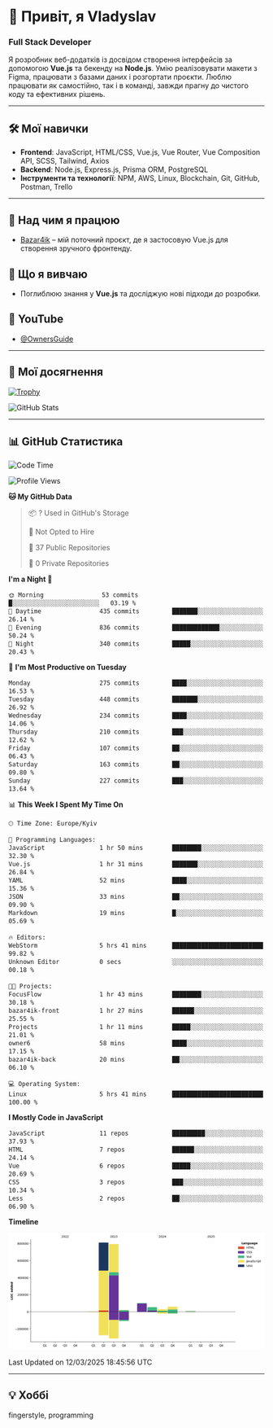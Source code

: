 # 👋 Привіт, я Vladyslav  
### Full Stack Developer  

Я розробник веб-додатків із досвідом створення інтерфейсів за допомогою **Vue.js** та бекенду на **Node.js**. Умію реалізовувати макети з Figma, працювати з базами даних і розгортати проєкти. Люблю працювати як самостійно, так і в команді, завжди прагну до чистого коду та ефективних рішень.

---

## 🛠 Мої навички  
- **Frontend**: JavaScript, HTML/CSS, Vue.js, Vue Router, Vue Composition API, SCSS, Tailwind, Axios  
- **Backend**: Node.js, Express.js, Prisma ORM, PostgreSQL  
- **Інструменти та технології**: NPM, AWS, Linux, Blockchain, Git, GitHub, Postman, Trello  

---

## 🔭 Над чим я працюю  
- [Bazar4ik](https://github.com/owner6/bazar4ik-front) – мій поточний проєкт, де я застосовую Vue.js для створення зручного фронтенду.

## 🌱 Що я вивчаю  
- Поглиблюю знання у **Vue.js** та досліджую нові підходи до розробки.

## 🎥 YouTube  
- [@OwnersGuide](https://www.youtube.com/@OwnersGuide-)
  
---

## 🌟 Мої досягнення  
[![Trophy](https://github-profile-trophy.vercel.app/?username=owner6&theme=default)](https://github.com/ryo-ma/github-profile-trophy)

<div align="left">
  <img src="https://github-readme-stats.vercel.app/api?username=owner6&show_icons=true&theme=default" alt="GitHub Stats"/>
</div>

---

## 📊 GitHub Статистика  
<!--START_SECTION:waka-->
![Code Time](http://img.shields.io/badge/Code%20Time-43%20hrs%208%20mins-blue)

![Profile Views](http://img.shields.io/badge/Profile%20Views-0-blue)

**🐱 My GitHub Data** 

> 📦 ? Used in GitHub's Storage 
 > 
> 🚫 Not Opted to Hire
 > 
> 📜 37 Public Repositories 
 > 
> 🔑 0 Private Repositories 
 > 
**I'm a Night 🦉** 

```text
🌞 Morning                53 commits          █░░░░░░░░░░░░░░░░░░░░░░░░   03.19 % 
🌆 Daytime                435 commits         ███████░░░░░░░░░░░░░░░░░░   26.14 % 
🌃 Evening                836 commits         █████████████░░░░░░░░░░░░   50.24 % 
🌙 Night                  340 commits         █████░░░░░░░░░░░░░░░░░░░░   20.43 % 
```
📅 **I'm Most Productive on Tuesday** 

```text
Monday                   275 commits         ████░░░░░░░░░░░░░░░░░░░░░   16.53 % 
Tuesday                  448 commits         ███████░░░░░░░░░░░░░░░░░░   26.92 % 
Wednesday                234 commits         ████░░░░░░░░░░░░░░░░░░░░░   14.06 % 
Thursday                 210 commits         ███░░░░░░░░░░░░░░░░░░░░░░   12.62 % 
Friday                   107 commits         ██░░░░░░░░░░░░░░░░░░░░░░░   06.43 % 
Saturday                 163 commits         ██░░░░░░░░░░░░░░░░░░░░░░░   09.80 % 
Sunday                   227 commits         ███░░░░░░░░░░░░░░░░░░░░░░   13.64 % 
```


📊 **This Week I Spent My Time On** 

```text
🕑︎ Time Zone: Europe/Kyiv

💬 Programming Languages: 
JavaScript               1 hr 50 mins        ████████░░░░░░░░░░░░░░░░░   32.30 % 
Vue.js                   1 hr 31 mins        ███████░░░░░░░░░░░░░░░░░░   26.84 % 
YAML                     52 mins             ████░░░░░░░░░░░░░░░░░░░░░   15.36 % 
JSON                     33 mins             ██░░░░░░░░░░░░░░░░░░░░░░░   09.90 % 
Markdown                 19 mins             █░░░░░░░░░░░░░░░░░░░░░░░░   05.69 % 

🔥 Editors: 
WebStorm                 5 hrs 41 mins       █████████████████████████   99.82 % 
Unknown Editor           0 secs              ░░░░░░░░░░░░░░░░░░░░░░░░░   00.18 % 

🐱‍💻 Projects: 
FocusFlow                1 hr 43 mins        ████████░░░░░░░░░░░░░░░░░   30.18 % 
bazar4ik-front           1 hr 27 mins        ██████░░░░░░░░░░░░░░░░░░░   25.55 % 
Projects                 1 hr 11 mins        █████░░░░░░░░░░░░░░░░░░░░   21.01 % 
owner6                   58 mins             ████░░░░░░░░░░░░░░░░░░░░░   17.15 % 
bazar4ik-back            20 mins             ██░░░░░░░░░░░░░░░░░░░░░░░   06.10 % 

💻 Operating System: 
Linux                    5 hrs 41 mins       █████████████████████████   100.00 % 
```

**I Mostly Code in JavaScript** 

```text
JavaScript               11 repos            █████████░░░░░░░░░░░░░░░░   37.93 % 
HTML                     7 repos             ██████░░░░░░░░░░░░░░░░░░░   24.14 % 
Vue                      6 repos             █████░░░░░░░░░░░░░░░░░░░░   20.69 % 
CSS                      3 repos             ███░░░░░░░░░░░░░░░░░░░░░░   10.34 % 
Less                     2 repos             ██░░░░░░░░░░░░░░░░░░░░░░░   06.90 % 
```



**Timeline**

![Lines of Code chart](https://raw.githubusercontent.com/owner6/owner6/main/assets/bar_graph.png)


 Last Updated on 12/03/2025 18:45:56 UTC
<!--END_SECTION:waka-->




---

## 💡 Хоббі  
fingerstyle, programming  
